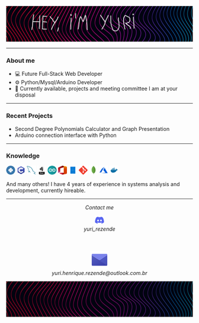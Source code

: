 <img src="https://github.com/YuriHenriqueRezende/YuriHenriqueRezende/blob/main/other/logo.jpg" alt="header">

  ---

### About me

- 💻 Future Full-Stack Web Developer
- ⚙ Python/Mysql/Arduino Developer
- 💬 Currently available, projects and meeting committee I am at your disposal

 ---

### Recent Projects

- Second Degree Polynomials Calculator and Graph Presentation 
- Arduino connection interface with Python
  

---

### Knowledge
<p align="left">
  <img src="https://github.com/YuriHenriqueRezende/YuriHenriqueRezende/blob/main/other/python.svg" alt="python" width="24" height="24"/>
  <img src="https://github.com/YuriHenriqueRezende/YuriHenriqueRezende/blob/main/other/c.svg" alt="c" width="24" height="24"/>
  <img src="https://github.com/YuriHenriqueRezende/YuriHenriqueRezende/blob/main/other/mysql.svg" alt="mysql" width="24" height="24"/>
  <img src="https://github.com/YuriHenriqueRezende/YuriHenriqueRezende/blob/main/other/django.jpg" alt="django" width="24" height="24"/>
  <img src="https://github.com/YuriHenriqueRezende/YuriHenriqueRezende/blob/main/other/Arduino.svg" alt="Arduino" width="24" height="24"/>
  <img src="https://github.com/YuriHenriqueRezende/YuriHenriqueRezende/blob/main/other/Office Icon.svg" alt="Office Icon" width="24" height="24"/>
  <img src="https://github.com/YuriHenriqueRezende/YuriHenriqueRezende/blob/main/other/Windows 11.svg" alt="Windows 11" width="24" height="24"/>
  <img src="https://github.com/YuriHenriqueRezende/YuriHenriqueRezende/blob/main/other/Git-Icon-1788C.svg" alt="Git-Icon-1788C" width="24" height="24"/>
  <img src="https://github.com/YuriHenriqueRezende/YuriHenriqueRezende/blob/main/other/mongodb-icon.svg" alt="mongodb-icon" width="24" height="24"/>
  <img src="https://github.com/YuriHenriqueRezende/YuriHenriqueRezende/blob/main/other/icons8-azure.svg" alt="icons8-azure" width="24" height="24"/>
  <img src="https://github.com/YuriHenriqueRezende/YuriHenriqueRezende/blob/main/other/docker.svg" alt="docker" width="24" height="24"/>
</p>

And many others! I have 4 years of experience in systems analysis and development, currently hireable.

---

<p align="center">
  <i>Contact me</i>
</p>

<p align="center">
  <img width="24" src="https://github.com/YuriHenriqueRezende/YuriHenriqueRezende/blob/main/other/discord.svg" alt="discord">
  <br>  
    <i>yuri_rezende</i>
<br><br>
<br><br>
    <a href="mailto:yuri.henrique.rezende@outlook.com.br" alt="Email"><img src="https://github.com/YuriHenriqueRezende/YuriHenriqueRezende/blob/main/other/email.png" alt="email"></a>
    <br> 
    <i>yuri.henrique.rezende@outlook.com.br</i>
</p>

<img src="https://github.com/YuriHenriqueRezende/YuriHenriqueRezende/blob/main/other/fundo.jpg" alt="fundo">

